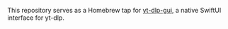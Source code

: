 This repository serves as a Homebrew tap for [yt-dlp-gui](https://github.com/ib729/yt-dlp-gui/), a native SwiftUI interface for yt-dlp.
